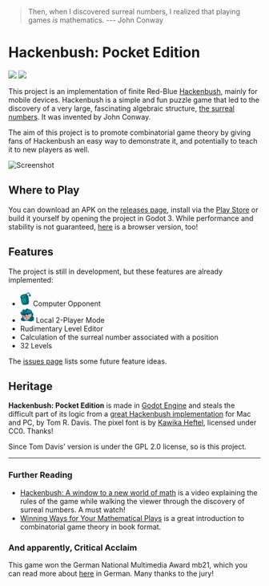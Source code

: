 > Then, when I discovered surreal numbers, I realized that playing games _is_ mathematics. --- John Conway

# Hackenbush: Pocket Edition
[<img src="https://img.shields.io/badge/Itch.io-FA5C5C?style=for-the-badge&logo=itchdotio&logoColor=white" />](https://fi-le.itch.io/hackenbush)
[<img src="https://img.shields.io/badge/Google_Play-414141?style=for-the-badge&logo=google-play&logoColor=white" />](https://play.google.com/store/apps/details?id=org.file.hackenbush&pli=1)

This project is an implementation of finite Red-Blue [Hackenbush](https://en.wikipedia.org/wiki/Hackenbush), mainly for mobile devices. Hackenbush is a simple and fun puzzle game that led to the discovery of a very large, fascinating algebraic structure, [the surreal numbers](https://en.wikipedia.org/wiki/Surreal_number). It was invented by John Conway. 

The aim of this project is to promote combinatorial game theory by giving fans of Hackenbush an easy way to demonstrate it, and potentially to teach it to new players as well.

![Screenshot](https://fi-le.net/hackenbush/hack.gif?raw=true)

## Where to Play
You can download an APK on the [releases page](https://github.com/file-acomplaint/hackenbush/releases), install via the [Play Store](https://play.google.com/store/apps/details?id=org.file.hackenbush&pli=1) or build it yourself by opening the project in Godot 3.
While performance and stability is not guaranteed, [here](https://fi-le.itch.io/hackenbush) is a browser version, too! 

## Features
The project is still in development, but these features are already implemented:

- <img src="https://github.com/file-acomplaint/hackenbush/blob/main/Sprites/1P.png" height="30"> Computer Opponent  
- <img src="https://github.com/file-acomplaint/hackenbush/blob/main/Sprites/2P.png" height="30"> Local 2-Player Mode
- Rudimentary Level Editor
- Calculation of the surreal number associated with a position
- 32 Levels

The [issues page](https://github.com/file-acomplaint/hackenbush/issues) lists some future feature ideas.

## Heritage
**Hackenbush: Pocket Edition** is made in [Godot Engine](https://github.com/godotengine/godot) and steals the difficult part of its logic from a [great Hackenbush implementation](http://www.geometer.org/hackenbush/index.html) for Mac and PC, by Tom R. Davis. The pixel font is by [Kawika Heftel](https://khef.co/), licensed under CC0. Thanks!

Since Tom Davis' version is under the GPL 2.0 license, so is this project.


---
### Further Reading
- [Hackenbush: A window to a new world of math](https://www.youtube.com/watch?v=ZYj4NkeGPdM) is a video explaining the rules of the game while walking the viewer through the discovery of surreal numbers. A must watch!
- [Winning Ways for Your Mathematical Plays](https://en.wikipedia.org/wiki/Winning_Ways_for_Your_Mathematical_Plays) is a great introduction to combinatorial game theory in book format.



### And apparently, Critical Acclaim
This game won the German National Multimedia Award mb21, which you can read more about [here](https://www.mb21.de/wettbewerbsjahr_2023.html?articles=hackenbush-pocket-edition) in German. Many thanks to the jury!
